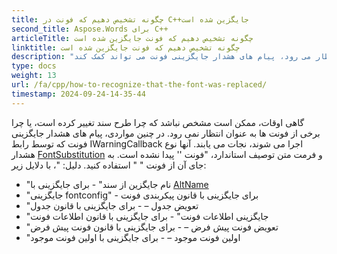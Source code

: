 ```yaml
---
title: چگونه تشخیص دهیم که فونت در C++جایگزین شده است
second_title: Aspose.Words برای C++
articleTitle: چگونه تشخیص دهیم که فونت جایگزین شده است
linktitle: چگونه تشخیص دهیم که فونت جایگزین شده است
description: "اگر مطمئن نیستید که چرا طرح یک سند تغییر کرده است یا چرا یک فونت خاص به نظر نمی رسد که انتظار می رود، پیام های هشدار جایگزینی فونت می تواند کمک کند."
type: docs
weight: 13
url: /fa/cpp/how-to-recognize-that-the-font-was-replaced/
timestamp: 2024-09-24-14-35-44
---
```


گاهی اوقات، ممکن است مشخص نباشد که چرا طرح سند تغییر کرده است، یا چرا برخی از فونت ها به عنوان انتظار نمی رود. در چنین مواردی، پیام های هشدار جایگزینی فونت که توسط رابط IWarningCallback اجرا می شوند، نجات می یابند. آنها نوع هشدار [FontSubstitution](https://reference.aspose.com/words/cpp/aspose.words/warningtype/) و فرمت متن توصیف استاندارد، "فونت '<OriginalFont>' پیدا نشده است. به جای آن از فونت "<SubstitutionFont> " استفاده کنید. دلیل: <Reason>"، با دلایل زیر:

- "نام جایگزین از سند" - برای جایگزینی با [AltName](https://reference.aspose.com/words/cpp/aspose.words.fonts/fontinfo/get_altname/)
- "جایگزینی fontconfig" - برای جایگزینی با قانون پیکربندی فونت
- "تعویض جدول – - برای جایگزینی با قانون جدول
- "جایگزینی اطلاعات فونت" - برای جایگزینی با قانون اطلاعات فونت
- "تعویض فونت پیش فرض – - برای جایگزینی با قانون فونت پیش فرض
- "اولین فونت موجود – - برای جایگزینی با اولین فونت موجود
